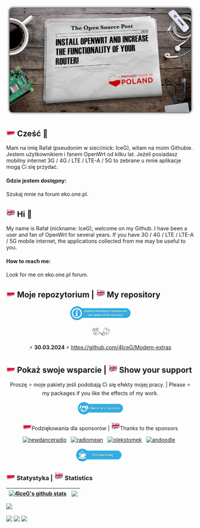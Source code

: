<p align="center">
<img src="https://github.com/4IceG/Personal_data/blob/master/topmod.png?raw=true" />
</p>

<!--
**4IceG/4IceG** is a ✨ _special_ ✨ repository because its `README.md` (this file) appears on your GitHub profile.

Here are some ideas to get you started:

- 🔭 I’m currently working on ...
- 🌱 I’m currently learning ...
- 👯 I’m looking to collaborate on ...
- 🤔 I’m looking for help with ...
- 💬 Ask me about ...
- 📫 How to reach me: ...
- 😄 Pronouns: ...
- ⚡ Fun fact: ...
-->

## <img src="https://raw.githubusercontent.com/4IceG/Personal_data/master/dooffy_design_icons_EU_flags_Poland.png" height="24"> Cześć 👋

Mam na imię Rafał (pseudonim w sieci/nick: IceG), witam na moim Githubie. Jestem użytkownikiem i fanem OpenWrt od kilku lat.
Jeżeli posiadasz mobilny internet 3G / 4G / LTE / LTE-A / 5G to zebrane u mnie aplikacje mogą Ci się przydać.
<h4 align="left theme=dark">Gdzie jestem dostępny:</h4>
Szukaj mnie na forum eko.one.pl.


## <img src="https://raw.githubusercontent.com/4IceG/Personal_data/master/dooffy_design_icons_EU_flags_United_Kingdom.png" height="24"> Hi 👋

My name is Rafał (nickname: IceG), welcome on my Github. I have been a user and fan of OpenWrt for several years.
If you have 3G / 4G / LTE / LTE-A / 5G mobile internet, the applications collected from me may be useful to you.
<h4 align="left theme=dark">How to reach me:</h4>
Look for me on eko.one.pl forum.

<h2 align="left"><img src="https://raw.githubusercontent.com/4IceG/Personal_data/master/dooffy_design_icons_EU_flags_Poland.png" height="24"> Moje repozytorium | <img src="https://raw.githubusercontent.com/4IceG/Personal_data/master/dooffy_design_icons_EU_flags_United_Kingdom.png" height="24"> My repository</h2>
<p align="center">
  <a href="https://github.com/4IceG/Modem-extras">
  <img width=33% src="https://github.com/4IceG/Personal_data/blob/master/info_repo.PNG?raw=true">
</a>
</p>
<p align="center">
  <img src="https://github.com/4IceG/Personal_data/raw/master/look.webp">
</p>
<p align="center">
  ⚡ <b>30.03.2024</b> ⚡
  <a href="https://github.com/4IceG/Modem-extras">https://github.com/4IceG/Modem-extras</a>
</p>


## <img src="https://raw.githubusercontent.com/4IceG/Personal_data/master/dooffy_design_icons_EU_flags_Poland.png" height="24"> Pokaż swoje wsparcie | <img src="https://raw.githubusercontent.com/4IceG/Personal_data/master/dooffy_design_icons_EU_flags_United_Kingdom.png" height="24"> Show your support

<p align="center">
Proszę ⭐️ moje pakiety jeśli podobają Ci się efekty mojej pracy. | Please ⭐️ my packages if you like the effects of my work.
</p>
<p align="center">
<a href="https://github.com/sponsors/4IceG">
  <img width=25% src="https://github.com/4IceG/Personal_data/blob/master/nspons.PNG?raw=true">
</a>
</p>

<p align="center">
<img src="https://raw.githubusercontent.com/4IceG/Personal_data/master/dooffy_design_icons_EU_flags_Poland.png" height="24">Podziękowania dla sponsorów | <img src="https://raw.githubusercontent.com/4IceG/Personal_data/master/dooffy_design_icons_EU_flags_United_Kingdom.png" height="24">Thanks to the sponsors</p>
<p align="center">
<!-- real-sponsors -->
<a href="https://github.com/newdanceradio"><img src="https://github.com/newdanceradio.png" width="36px" alt="newdanceradio" /></a>&nbsp;&nbsp;
<a href="https://github.com/radiomean"><img src="https://github.com/radiomean.png" width="36px" alt="radiomean" /></a>&nbsp;&nbsp;
<a href="https://github.com/olekstomek"><img src="https://github.com/olekstomek.png" width="36px" alt="olekstomek" /></a>&nbsp;&nbsp;
<a href="https://github.com/andoodle"><img src="https://github.com/andoodle.png" width="36px" alt="andoodle" /></a>&nbsp;&nbsp;
<!-- real-sponsors -->
</p>

<p align="center">
<a href="https://suppi.pl/rafalwabik"><img width=25% src="https://github.com/4IceG/Personal_data/blob/master/kawa.png?raw=true" alt="https://suppi.pl/rafalwabik" /></a>&nbsp;&nbsp;
</p>

### <img src="https://raw.githubusercontent.com/4IceG/Personal_data/master/dooffy_design_icons_EU_flags_Poland.png" height="24"> Statystyka | <img src="https://raw.githubusercontent.com/4IceG/Personal_data/master/dooffy_design_icons_EU_flags_United_Kingdom.png" height="24"> Statistics

| <a href="https://github.com/4IceG"><img align="center" src="https://github-readme-stats.vercel.app/api?username=4IceG&show_icons=true&include_all_commits=true&theme=buefy&hide_border=true" alt="4IceG's github stats" /></a> | <a href="https://github.com/4IceG"><img align="center" src="https://github-readme-stats.vercel.app/api/top-langs/?username=4IceG&layout=compact&theme=buefy&hide_border=true" /></a> |
| ------------- |  ------------- | 

<!--
---
<p align="center">
<img src="https://github.com/4IceG/Personal_data/blob/master/inswumin.png?raw=true" />
</p>
-->
<img width=100% src="https://capsule-render.vercel.app/api?type=waving&height=90&section=footer"/>

![](https://komarev.com/ghpvc/?username=4IceG&color=30afe4&label=PROFILE+VIEWS) 
<a href="https://github.com/4IceG"><img src="https://img.shields.io/github/followers/4IceG?color=30afe4&logoColor=30afe4&logo=github&style="></a> 
<a href="https://github.com/sponsors/4IceG"><img src="https://img.shields.io/github/sponsors/4IceG?color=30afe4&logoColor=30afe4&logo=github"></a>

<!--
<a href="https://github.com/4IceG"><img src="https://img.shields.io/github/followers/4IceG?color=%2300ff00&logoColor=00ff00&logo=github&style=for-the-badge"></a>
<img align="center" alt="My GitHub stats" src="https://github-readme-stats.vercel.app/api?username=4IceG&count_private=true&show_icons=true" />
-->
